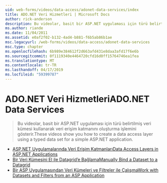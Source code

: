 ```yaml
---
uid: web-forms/videos/data-access/adonet-data-services/index
title: ADO.NET Veri Hizmetleri | Microsoft Docs
author: rick-anderson
description: Bu videolar, basit bir ASP.NET uygulaması için türü belirtilmiş veri kümesi kullanarak veri erişim katmanını oluşturma işlemini gösterir.
ms.author: riande
ms.date: 11/04/2011
ms.assetid: e0af2f02-b132-4ad4-b881-f6b5ab86b1ae
msc.legacyurl: /web-forms/videos/data-access/adonet-data-services
msc.type: chapter
ms.openlocfilehash: 6b989e384612f2d663afd431e8daa3afd17f6e6b
ms.sourcegitcommit: 0f1119340e4464720cfd16d0ff15764746ea1fea
ms.translationtype: MT
ms.contentlocale: tr-TR
ms.lasthandoff: 04/17/2019
ms.locfileid: "59399787"
---
```

# <a name="adonet-data-services"></a><span data-ttu-id="f2ed2-103">ADO.NET Veri Hizmetleri</span><span class="sxs-lookup"><span data-stu-id="f2ed2-103">ADO.NET Data Services</span></span>

> <span data-ttu-id="f2ed2-104">Bu videolar, basit bir ASP.NET uygulaması için türü belirtilmiş veri kümesi kullanarak veri erişim katmanını oluşturma işlemini gösterir.</span><span class="sxs-lookup"><span data-stu-id="f2ed2-104">These videos show you how to create a data access layer using a typed data set for a simple ASP.NET application.</span></span>


- [<span data-ttu-id="f2ed2-105">ASP.NET Uygulamalarında Veri Erişim Katmanları</span><span class="sxs-lookup"><span data-stu-id="f2ed2-105">Data Access Layers in ASP.NET Applications</span></span>](data-access-layers-in-aspnet-applications.md)
- [<span data-ttu-id="f2ed2-106">Bir Veri Kümesini El ile Datagrid’e Bağlama</span><span class="sxs-lookup"><span data-stu-id="f2ed2-106">Manually Bind a Dataset to a Datagrid</span></span>](how-to-manually-bind-a-dataset-to-a-datagrid.md)
- [<span data-ttu-id="f2ed2-107">Bir ASP Uygulamasından Veri Kümeleri ve Filtreler ile Çalışma</span><span class="sxs-lookup"><span data-stu-id="f2ed2-107">Work with Datasets and Filters from an ASP Application</span></span>](how-to-work-with-datasets-and-filters-from-an-asp-application.md)
